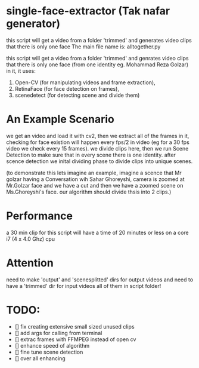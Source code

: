 # single-face-extractor (Tak nafar generator)
this script will get a video from a folder 'trimmed' and generates video  clips that there is only one face 
The main file name is: alltogether.py 

this script will get a video from a folder 'trimmed' and genrates video 
clips that there is only one face (from one identity eg. Mohammad Reza Golzar) in it,
it uses:  
1. Open-CV (for manipulating videos and frame extraction),
2. RetinaFace (for face detection on frames),
3. scenedetect (for detecting scene and divide them)


# An Example Scenario
we get an video and load it with cv2, then we extract all of the frames in it, checking
for face existion will happen every fps/2 in video (eg for a 30 fps video we check every
 15 frames). we divide clips here, then we run Scene Detection to make sure that in every
scene there is one identity.
after scence detection we inital dividing phase to divide clips into unique scenes. 

(to demonstrate this lets imagine an example, imagine a scence
that Mr golzar having a Conversation wih Sahar Ghoreyshi, camera is zoomed at Mr.Golzar face
and we have a cut and then we have a zoomed scene on Ms.Ghoreyshi's face. our algorithm should
divide thsis into 2 clips.)


# Performance
a 30 min clip for this script will have a time of 20 minutes or less on a core i7 (4 x 4.0 Ghz) cpu 


# Attention
need to make 'output' and 'scenesplitted' dirs for output videos 
and need to have a 'trimmed' dir for input videos
all of them in script folder!


# TODO: 
- [] fix creating extensive small sized unused clips
- [] add args for calling from terminal
- [] extrac frames with FFMPEG instead of open cv
- [] enhance speed of algorithm
- [] fine tune scene detection
- [] over all enhancing
